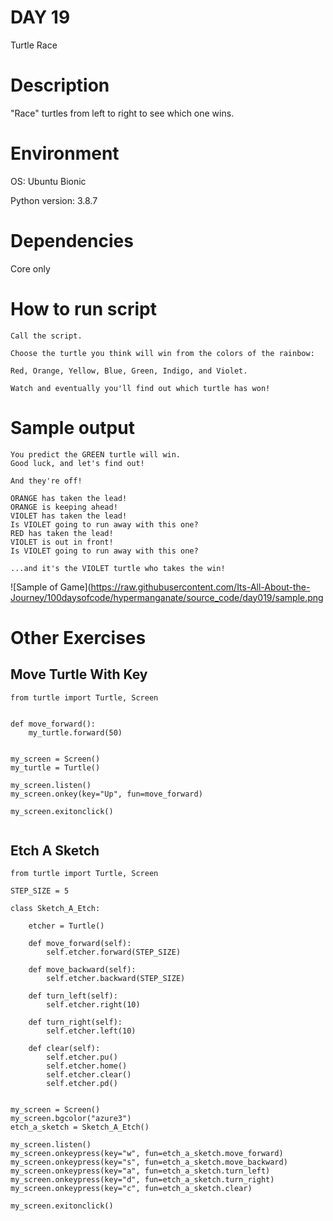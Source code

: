 
# DAY 19

Turtle Race

# Description

"Race" turtles from left to right to see which one wins.

# Environment

OS: Ubuntu Bionic

Python version: 3.8.7

# Dependencies

Core only

# How to run script
```
Call the script.

Choose the turtle you think will win from the colors of the rainbow:

Red, Orange, Yellow, Blue, Green, Indigo, and Violet.

Watch and eventually you'll find out which turtle has won!

```

# Sample output
```
You predict the GREEN turtle will win.
Good luck, and let's find out!

And they're off!

ORANGE has taken the lead!
ORANGE is keeping ahead!
VIOLET has taken the lead!
Is VIOLET going to run away with this one?
RED has taken the lead!
VIOLET is out in front!
Is VIOLET going to run away with this one?

...and it's the VIOLET turtle who takes the win!
```

![Sample of Game](https://raw.githubusercontent.com/Its-All-About-the-Journey/100daysofcode/hypermanganate/source_code/day019/sample.png


# Other Exercises

## Move Turtle With Key

```
from turtle import Turtle, Screen


def move_forward():
    my_turtle.forward(50)


my_screen = Screen()
my_turtle = Turtle()

my_screen.listen()
my_screen.onkey(key="Up", fun=move_forward)

my_screen.exitonclick() 
 
```

## Etch A Sketch
```
from turtle import Turtle, Screen

STEP_SIZE = 5

class Sketch_A_Etch:

    etcher = Turtle()
    
    def move_forward(self):
        self.etcher.forward(STEP_SIZE)

    def move_backward(self):
        self.etcher.backward(STEP_SIZE)

    def turn_left(self):
        self.etcher.right(10)

    def turn_right(self):
        self.etcher.left(10)

    def clear(self):
        self.etcher.pu()
        self.etcher.home()
        self.etcher.clear()
        self.etcher.pd()


my_screen = Screen()
my_screen.bgcolor("azure3")
etch_a_sketch = Sketch_A_Etch()

my_screen.listen()
my_screen.onkeypress(key="w", fun=etch_a_sketch.move_forward)
my_screen.onkeypress(key="s", fun=etch_a_sketch.move_backward)
my_screen.onkeypress(key="a", fun=etch_a_sketch.turn_left)
my_screen.onkeypress(key="d", fun=etch_a_sketch.turn_right)
my_screen.onkeypress(key="c", fun=etch_a_sketch.clear)

my_screen.exitonclick()
```
